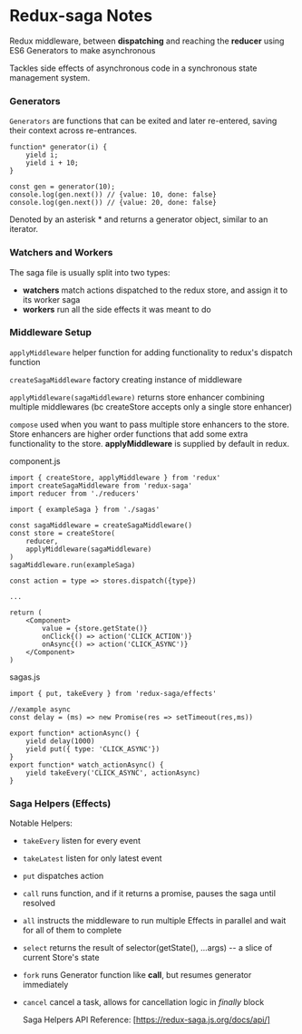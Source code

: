 # Redux-saga Notes

Redux middleware, between **dispatching** and reaching the **reducer**
using ES6 Generators to make asynchronous

Tackles side effects of asynchronous code in a synchronous state management system.

### Generators

`Generators` are functions that can be exited and later re-entered, saving their context across re-entrances.

```
function* generator(i) {
    yield i;
    yield i + 10;
}

const gen = generator(10);
console.log(gen.next()) // {value: 10, done: false}
console.log(gen.next()) // {value: 20, done: false}

```

Denoted by an asterisk \* and returns a generator object, similar to an iterator.

### Watchers and Workers

The saga file is usually split into two types:

- **watchers** match actions dispatched to the redux store, and assign it to its worker saga
- **workers** run all the side effects it was meant to do

### Middleware Setup

`applyMiddleware` helper function for adding functionality to redux's dispatch function

`createSagaMiddleware` factory creating instance of middleware

`applyMiddleware(sagaMiddleware)` returns store enhancer combining multiple middlewares (bc createStore accepts only a single store enhancer)

`compose` used when you want to pass multiple store enhancers to the store. Store enhancers are higher order functions that add some extra functionality to the store. **applyMiddleware** is supplied by default in redux.

component.js

```
import { createStore, applyMiddleware } from 'redux'
import createSagaMiddleware from 'redux-saga'
import reducer from './reducers'

import { exampleSaga } from './sagas'

const sagaMiddleware = createSagaMiddleware()
const store = createStore(
    reducer,
    applyMiddleware(sagaMiddleware)
)
sagaMiddleware.run(exampleSaga)

const action = type => stores.dispatch({type})

...

return (
    <Component>
        value = {store.getState()}
        onClick{() => action('CLICK_ACTION')}
        onAsync{() => action('CLICK_ASYNC')}
    </Component>
)
```

sagas.js

```
import { put, takeEvery } from 'redux-saga/effects'

//example async
const delay = (ms) => new Promise(res => setTimeout(res,ms))

export function* actionAsync() {
    yield delay(1000)
    yield put({ type: 'CLICK_ASYNC'})
}
export function* watch_actionAsync() {
    yield takeEvery('CLICK_ASYNC', actionAsync)
}
```

### Saga Helpers (Effects)

Notable Helpers:

- `takeEvery` listen for every event
- `takeLatest` listen for only latest event
- `put` dispatches action
- `call` runs function, and if it returns a promise, pauses the saga until resolved
- `all` instructs the middleware to run multiple Effects in parallel and wait for all of them to complete
- `select` returns the result of selector(getState(), ...args) -- a slice of current Store's state
- `fork` runs Generator function like **call**, but resumes generator immediately
- `cancel` cancel a task, allows for cancellation logic in _finally_ block

  Saga Helpers API Reference: [https://redux-saga.js.org/docs/api/]
